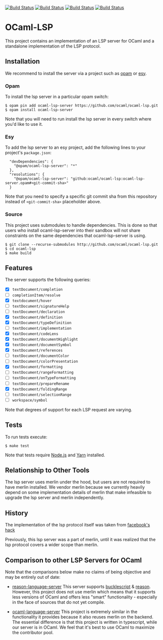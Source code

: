 [![Build Status](https://travis-ci.com/ocaml/ocaml-lsp.svg?env=BADGE=4.06&branch=master)](https://travis-ci.com/ocaml/ocaml-lsp)
[![Build Status](https://travis-ci.com/ocaml/ocaml-lsp.svg?env=BADGE=4.07&branch=master)](https://travis-ci.com/ocaml/ocaml-lsp)
[![Build Status](https://travis-ci.com/ocaml/ocaml-lsp.svg?env=BADGE=4.08&branch=master)](https://travis-ci.com/ocaml/ocaml-lsp)
[![Build Status](https://travis-ci.com/ocaml/ocaml-lsp.svg?env=BADGE=4.09&branch=master)](https://travis-ci.com/ocaml/ocaml-lsp)

# OCaml-LSP

This project contains an implementation of an LSP server for OCaml and a
standalone implementation of the LSP protocol.

## Installation

We recommend to install the server via a project such as
[opam](http://github.com/ocaml/opam) or [esy](https://github.com/esy/esy).

### Opam

To install the lsp server in a particular opam switch:

```
$ opam pin add ocaml-lsp-server https://github.com/ocaml/ocaml-lsp.git
$ opam install ocaml-lsp-server
```

Note that you will need to run install the lsp server in every switch where
you'd like to use it.

### Esy

To add the lsp server to an esy project, add the following lines to your
project's `package.json`:

```
  "devDependencies": {
    "@opam/ocaml-lsp-server": "*"
  },
  "resolutions": {
    "@opam/ocaml-lsp-server": "github:ocaml/ocaml-lsp:ocaml-lsp-server.opam#<git-commit-sha>"
  }
```

Note that you need to specify a specific git commit sha from this repository
instead of `<git-commit-sha>` placeholder above.

### Source

This project uses submodules to handle dependencies. This is done so that users
who install ocaml-lsp-server into their sandbox will not share constraints on
the same dependencies that ocaml-lsp-server is using.

```
$ git clone --recurse-submodules http://github.com/ocaml/ocaml-lsp.git
$ cd ocaml-lsp
$ make build
```

## Features

The server supports the following queries:

- [x] `textDocument/completion`
- [ ] `completionItem/resolve`
- [x] `textdocument/hover`
- [ ] `textDocument/signatureHelp`
- [ ] `textDocument/declaration`
- [x] `textDocument/definition`
- [x] `textDocument/typeDefinition`
- [ ] `textDocument/implementation`
- [x] `textDocument/codeLens`
- [x] `textDocument/documentHighlight`
- [x] `textDocument/documentSymbol`
- [x] `textDocument/references`
- [ ] `textDocument/documentColor`
- [ ] `textDocument/colorPresentation`
- [x] `textDocument/formatting`
- [ ] `textDocument/rangeFormatting`
- [ ] `textDocument/onTypeFormatting`
- [ ] `textDocument/prepareRename`
- [x] `textDocument/foldingRange`
- [ ] `textDocument/selectionRange`
- [ ] `workspace/symbol`

Note that degrees of support for each LSP request are varying.

## Tests

To run tests execute:

```
$ make test
```

Note that tests require [Node.js][] and [Yarn][] installed.

[Node.js]: https://nodejs.org/en/
[Yarn]: https://yarnpkg.com/lang/en/

## Relationship to Other Tools

The lsp server uses merlin under the hood, but users are not required to have
merlin installed. We vendor merlin because we currently heavily depend on some
implementation details of merlin that make infeasible to upgrade the lsp server
and merlin independently.

## History

The implementation of the lsp protocol itself was taken from [facebook's
hack](https://github.com/facebook/hhvm/blob/master/hphp/hack/src/utils/lsp/lsp.mli)

Previously, this lsp server was a part of merlin, until it was realized that the
lsp protocol covers a wider scope than merlin.

## Comparison to other LSP Servers for OCaml

Note that the comparisons below make no claims of being objective and may be
entirely out of date:

* [reason-language-server](https://github.com/jaredly/reason-language-server)
  This server supports
  [bucklescript](https://github.com/BuckleScript/bucklescript) &
  [reason](https://github.com/facebook/reason). However, this project does not
  use merlin which means that it supports less versions of OCaml and offers less
  "smart" functionality - especially in the face of sources that do not yet
  compile.

* [ocaml-language-server](https://github.com/ocaml-lsp/ocaml-language-server)
  This project is extremely similar in the functionality it provides because it
  also reuses merlin on the backend. The essential difference is that this
  project is written in typescript, while our server is in OCaml. We feel that
  it's best to use OCaml to maximize the contributor pool.
